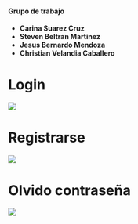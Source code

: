 #### Grupo de trabajo
- **Carina Suarez Cruz**
- **Steven Beltran Martinez**
- **Jesus Bernardo Mendoza**
- **Christian Velandia Caballero**


# Login
![](https://i.ibb.co/Jswg9Z3/Log-in-Clinica-Imperial.png)

# Registrarse
![](https://i.ibb.co/JHzMXTV/Registrarse.png)

# Olvido contraseña
![](https://i.ibb.co/GkxRbf7/Olvido-contrase-a.png)
